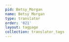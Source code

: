 ```yaml
---
pid: Betsy_Morgan
name: Betsy Morgan
type: translator
order: '021'
layout: tagpage
collection: translator_tags
---
```

